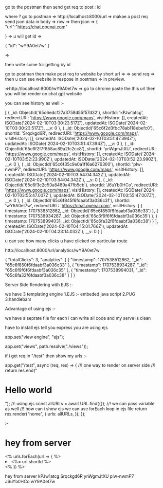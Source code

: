 go to the postman then send get req to post : id

where ?
 go to postman => http://localhost:8000/url =>
 makae a post req 
 send json data
 in body => row => then json => 
 {
        "url":"https://chat.openai.com"

}
=> u will get id =>

{
    "id": "wY9A0et7w"
}

=>

then write some for getting by id

go to postman then make post req to website by short url =>      =>
send req => then u can see website in respose in postman => in preview. 


=>http://localhost:8000/wY9A0et7w => go to chrome paste the this url then you will be render on chat gpt website


you can see history as well :-

[
  {
    _id: ObjectId('65c6edcf27a3758d55f57d32'),
    shortId: 'kPJw1atcg',
    redirectURl: 'https://www.google.com/maps',
    visitHistory: [],
    createdAt: ISODate('2024-02-10T03:30:23.517Z'),
    updatedAt: ISODate('2024-02-10T03:30:23.517Z'),
    __v: 0
  },
  {
    _id: ObjectId('65c6f2d3fbc78ab118ebefc0'),
    shortId: 'Srqckgd6R',
    redirectURl: 'https://www.google.com/maps',
    visitHistory: [],
    createdAt: ISODate('2024-02-10T03:51:47.394Z'),
    updatedAt: ISODate('2024-02-10T03:51:47.394Z'),
    __v: 0
  },
  {
    _id: ObjectId('65c6f2f7f858ac89a2fc2cc8'),
    shortId: 'ynWgmJtXU',
    redirectURl: 'https://www.google.com/maps',
    visitHistory: [],
    createdAt: ISODate('2024-02-10T03:52:23.990Z'),
    updatedAt: ISODate('2024-02-10T03:52:23.990Z'),
    __v: 0
  },
  {
    _id: ObjectId('65c6f35c9e0a1f16a6276300'),
    shortId: 'pIw-nwmP7',
    redirectURl: 'https://www.google.com/maps',
    visitHistory: [],
    createdAt: ISODate('2024-02-10T03:54:04.342Z'),
    updatedAt: ISODate('2024-02-10T03:54:04.342Z'),
    __v: 0
  },
  {
    _id: ObjectId('65c6f3c2c50a8489a47fb5cb'),
    shortId: 'J6uYb0HCo',
    redirectURl: 'https://www.google.com/maps',
    visitHistory: [],
    createdAt: ISODate('2024-02-10T03:55:47.007Z'),
    updatedAt: ISODate('2024-02-10T03:55:47.007Z'),
    __v: 0
  },
  {
    _id: ObjectId('65c6f845f6fdaabf3a036c31'),
    shortId: 'wY9A0et7w',
    redirectURL: 'https://chat.openai.com',
    visitHistory: [
      {
        timestamp: 1707538512862,
        _id: ObjectId('65c6f850f6fdaabf3a036c33')
      },
      {
        timestamp: 1707538934287,
        _id: ObjectId('65c6f9f6f6fdaabf3a036c35')
      },
      {
        timestamp: 1707538994031,
        _id: ObjectId('65c6fa32f6fdaabf3a036c38')
      }
    ],
    createdAt: ISODate('2024-02-10T04:15:01.766Z'),
    updatedAt: ISODate('2024-02-10T04:23:14.032Z'),
    __v: 0
  }
]


u can see how many clicks u have clicked on particular route

http://localhost:8000/url/analytics/wY9A0et7w

{
    "totalClicks": 3,
    "analytics": [
        {
            "timestamp": 1707538512862,
            "_id": "65c6f850f6fdaabf3a036c33"
        },
        {
            "timestamp": 1707538934287,
            "_id": "65c6f9f6f6fdaabf3a036c35"
        },
        {
            "timestamp": 1707538994031,
            "_id": "65c6fa32f6fdaabf3a036c38"
        }
    ]
}







Server Side Rendering with EJS :-

we have 3 templating engine
1.EJS  :- embeded java script
2.PUG
3.handlebars


Advantage of using ejs :-

we have a seprate file for each
i can write all code and my serve is clean



have to install ejs
tell you express you are using ejs


app.set("view engine", "ejs");
<!--! for this we have to use path module  -->
app.set("views", path.resolve("./views"));

if i get req in "/test" then show my urls :-

app.get("/test", async (req, res) => {
  //! one way to render on server side
  //! return res.end("<h1>Hello world</h1>");
  //! using ejs
  const allURLs = await URL.find({});
  //! we can pass variable as well
  //! how can i show ejs we can use forEach loop in ejs file
  return res.render("home", {
    urls: allURLs,
  });
});

:-
<!DOCTYPE html>
<html lang="en">
  <head>
    <meta charset="UTF-8" />
    <meta name="viewport" content="width=device-width, initial-scale=1.0" />
    <title>Home page</title>
  </head>
  <body>
    <h1>hey from server</h1>
    <% urls.forEach(url => { %>
    <li><%= url.shortId %></li>
    <% }) %>
  </body>
</html>



hey from server
kPJw1atcg
Srqckgd6R
ynWgmJtXU
pIw-nwmP7
J6uYb0HCo
wY9A0et7w

